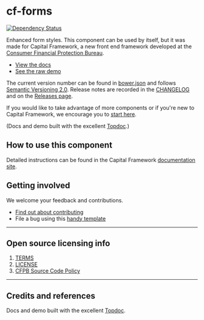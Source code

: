 # cf-forms

[![Dependency Status](https://gemnasium.com/cfpb/cf-forms.svg)](https://gemnasium.com/cfpb/cf-forms)

Enhanced form styles.
This component can be used by itself, but it was made for Capital Framework,
a new front end framework developed at the
[Consumer Financial Protection Bureau](https://cfpb.github.io/).

- [View the docs](https://cfpb.github.io/cf-forms/docs/)
- [See the raw demo](https://cfpb.github.io/cf-forms/demo/)

The current version number can be found in [bower.json](bower.json#L3)
and follows [Semantic Versioning 2.0](http://semver.org/).
Release notes are recorded in the [CHANGELOG](CHANGELOG.md) and on the
[Releases page](https://github.com/cfpb/cf-forms/releases/).

If you would like to take advantage of more components or if you're new to
Capital Framework, we encourage you to [start here](http://cfpb.github.io/capital-framework/).

(Docs and demo built with the excellent [Topdoc](https://github.com/topcoat/topdoc/).)


## How to use this component

Detailed instructions can be found in the Capital Framework
[documentation site](https://cfpb.github.io/capital-framework/components/).


## Getting involved

We welcome your feedback and contributions.

- [Find out about contributing](http://cfpb.github.io/capital-framework/contributing/)
- File a bug using this [handy template](https://github.com/cfpb/cf-forms/issues/new?body=%23%23%20URL%0D%0D%0D%23%23%20Actual%20Behavior%0D%0D%0D%23%23%20Expected%20Behavior%0D%0D%0D%23%23%20Steps%20to%20Reproduce%0D%0D%0D%23%23%20Screenshot&labels=bug)


---

## Open source licensing info
1. [TERMS](TERMS.md)
2. [LICENSE](LICENSE)
3. [CFPB Source Code Policy](https://github.com/cfpb/source-code-policy/)


---

## Credits and references

Docs and demo built with the excellent [Topdoc](https://github.com/topcoat/topdoc/).
